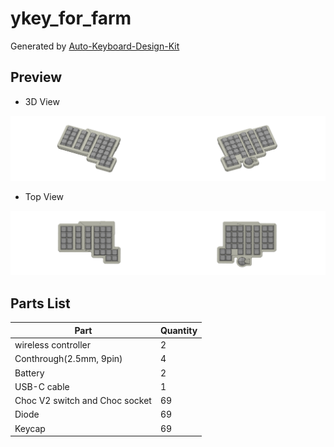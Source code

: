 # ykey_for_farm

Generated by [Auto-Keyboard-Design-Kit](https://auto-kdk.pages.dev/)

## Preview

- 3D View

![Case Preview](images/ykey_for_farm-case-preview.png)

- Top View

![Top View](images/ykey_for_farm-top-view.png)

## Parts List

|Part|Quantity|
|---|---|
|wireless controller|2|
|Conthrough(2.5mm, 9pin)|4|
|Battery|2|
USB-C cable|1|
|Choc V2 switch and Choc socket|69|
|Diode|69|
|Keycap|69|

